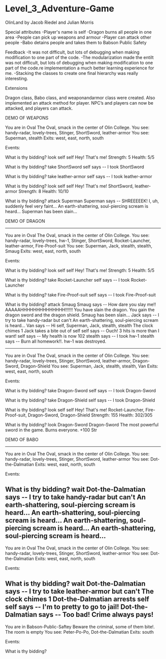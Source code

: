 Level_3_Adventure-Game
======================
OlinLand
by Jacob Riedel and Julian Morris

Special attributes
-Player's name is self
-Dragon burns all people in one area 
-People can pick up weapons and armour
-Player can attack other people
-Babo detains people and takes them to Babson Public Safety

Feedback
-It was not difficult, but lots of debugging when making modification to one part of the code.
-The modularization made the entiIt was not difficult, but lots of debugging when making modification to one part of the code.re implementation a much better learning experience for me.
-Stacking the classes to create one final hierarchy was really interesting.

Extensions

Dragon class, Babo class, and weaponandarmor class were created.
Also implemented an attack method for player. NPC’s and players can now be attacked, and players can attack.



 

 

DEMO OF WEAPONS

 

You are in Oval
The Oval, smack in the center of Olin College.
You see: handy-radar, lovely-trees, Stinger, ShortSword, leather-armor
You see: Superman, stealth
Exits: west, east, north, south


Events:


What is thy bidding? look self
self
Hey! That's me!
Strength: 5
Health: 5/5

 

What is thy bidding? take ShortSword
self says -- I took ShortSword

 

What is thy bidding? take leather-armor
self says -- I took leather-armor

 

What is thy bidding? look self
self
Hey! That's me!
ShortSword, leather-armor
Strength: 8
Health: 10/10

 

What is thy bidding? attack Superman
Superman says -- SHREEEEEK! I, uh, suddenly feel very faint...
An earth-shattering, soul-piercing scream is heard...
Superman has been slain...


DEMO OF DRAGON

 

------------------------------------------------------------

You are in Oval
The Oval, smack in the center of Olin College.
You see: handy-radar, lovely-trees, hw-1, Stinger, ShortSword, Rocket-Launcher, leather-armor, Fire-Proof-suit
You see: Superman, Jack, stealth, stealth, Smaug
Exits: west, east, north, south


Events:


What is thy bidding? look self
self
Hey! That's me!
Strength: 5
Health: 5/5
 

What is thy bidding? take Rocket-Launcher
self says -- I took Rocket-Launcher

 
What is thy bidding? take Fire-Proof-suit
self says -- I took Fire-Proof-suit

 

What is thy bidding? attack Smaug
Smaug says -- How dare you slay me!! AAAAAHHHHHHHHHHHHHH!!!!!!
You have slain the dragon. You gain the dragon sword and the dragon shield.
Smaug has been slain...
Jack says -- I try to take handy-radar but can't
An earth-shattering, soul-piercing scream is heard...
Van says -- Hi self, Superman, Jack, stealth, stealth
The clock chimes 1
Jack takes a bite out of self
self says -- Ouch! 3 hits is more than I want!
self says -- My health is now 102
stealth says -- I took hw-1
stealth says -- Burn all homework!!.
hw-1 was destroyed.

------------------------------------------------------------

You are in Oval
The Oval, smack in the center of Olin College.
You see: handy-radar, lovely-trees, Stinger, ShortSword, leather-armor, Dragon-Sword, Dragon-Shield
You see: Superman, Jack, stealth, stealth, Van
Exits: west, east, north, south

 
Events:

 
What is thy bidding? take Dragon-Sword
self says -- I took Dragon-Sword

 
What is thy bidding? take Dragon-Shield
self says -- I took Dragon-Shield

 
What is thy bidding? look self
self
Hey! That's me!
Rocket-Launcher, Fire-Proof-suit, Dragon-Sword, Dragon-Shield
Strength: 155
Health: 302/305

 
What is thy bidding? look Dragon-Sword
Dragon-Sword
The most powerful sword in the game. Burns everyone. +100 Str

 
 
DEMO OF BABO

 

------------------------------------------------------------

You are in Oval
The Oval, smack in the center of Olin College.
You see: handy-radar, lovely-trees, Stinger, ShortSword, leather-armor
You see: Dot-the-Dalmatian
Exits: west, east, north, south

Events:


What is thy bidding? wait
Dot-the-Dalmatian says -- I try to take handy-radar but can't
An earth-shattering, soul-piercing scream is heard...
An earth-shattering, soul-piercing scream is heard...
An earth-shattering, soul-piercing scream is heard...
An earth-shattering, soul-piercing scream is heard...
------------------------------------------------------------
You are in Oval
The Oval, smack in the center of Olin College.
You see: handy-radar, lovely-trees, Stinger, ShortSword, leather-armor
You see: Dot-the-Dalmatian
Exits: west, east, north, south

Events:



What is thy bidding? wait
Dot-the-Dalmatian says -- I try to take leather-armor but can't
The clock chimes 1
Dot-the-Dalmatian arrests self
self says -- I'm to pretty to go to jail!
Dot-the-Dalmatian says -- Too bad! Crime always pays!
------------------------------------------------------------
You are in Babson-Public-Saftey
Beware the criminal, some of them bite!.
The room is empty
You see: Peter-Po-Po, Dot-the-Dalmatian
Exits: south

Events:



What is thy bidding? 